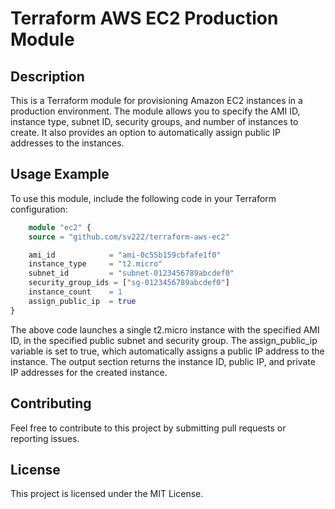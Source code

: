 # Terraform AWS EC2 Production Module

## Description

This is a Terraform module for provisioning Amazon EC2 instances in a production environment. The module allows you to specify the AMI ID, instance type, subnet ID, security groups, and number of instances to create. It also provides an option to automatically assign public IP addresses to the instances.

## Usage Example

To use this module, include the following code in your Terraform configuration:

```terraform
    module "ec2" {
    source = "github.com/sv222/terraform-aws-ec2"

    ami_id            = "ami-0c55b159cbfafe1f0"
    instance_type     = "t2.micro"
    subnet_id         = "subnet-0123456789abcdef0"
    security_group_ids = ["sg-0123456789abcdef0"]
    instance_count    = 1
    assign_public_ip  = true
}
```

The above code launches a single t2.micro instance with the specified AMI ID, in the specified public subnet and security group. The assign_public_ip variable is set to true, which automatically assigns a public IP address to the instance. The output section returns the instance ID, public IP, and private IP addresses for the created instance.

## Contributing

Feel free to contribute to this project by submitting pull requests or reporting issues.

## License

This project is licensed under the MIT License.
